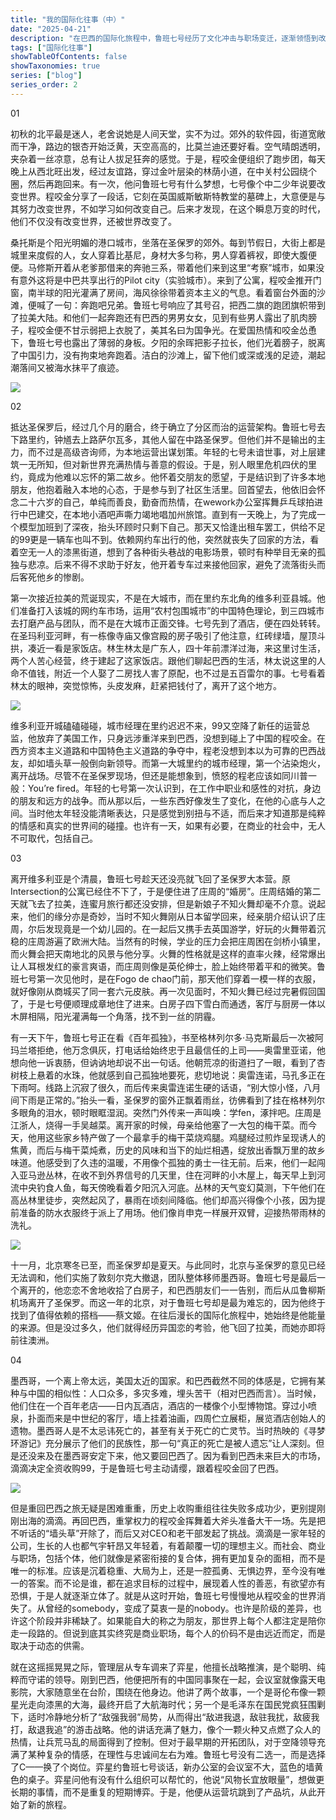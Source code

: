 ```yaml
---
title: "我的国际化往事（中）" 
date: "2025-04-21" 
description: "在巴西的国际化旅程中，鲁班七号经历了文化冲击与职场变迁，逐渐领悟到改变自我比改变世界更为重要。" 
tags: ["国际化往事"]
showTableOfContents: false
showTaxonomies: true
series: ["blog"]
series_order: 2
---
```

01

初秋的北平最是迷人，老舍说她是人间天堂，实不为过。郊外的软件园，街道宽敞而干净，路边的银杏开始泛黄，天空高高的，比莫兰迪还要好看。空气晴朗透明，夹杂着一丝凉意，总有让人拔足狂奔的感觉。于是，程咬金便组织了跑步团，每天晚上从西北旺出发，经过友谊路，穿过金叶层染的林荫小道，在中关村公园绕个圈，然后再跑回来。有一次，他问鲁班七号有什么梦想，七号像个中二少年说要改变世界。程咬金分享了一段话，它刻在英国威斯敏斯特教堂的墓碑上，大意便是与其努力改变世界，不如学习如何改变自己。后来才发现，在这个瞬息万变的时代，他们不仅没有改变世界，还被世界改变了。

桑托斯是个阳光明媚的港口城市，坐落在圣保罗的郊外。每到节假日，大街上都是城里来度假的人，女人穿着比基尼，身材大多匀称，男人穿着裤衩，即使大腹便便。马修斯开着从老爹那借来的奔驰三系，带着他们来到这里“考察”城市，如果没有意外这将是中巴共享出行的Pilot city（实验城市）。来到了公寓，程咬金推开门窗，南半球的阳光灌满了房间，海风徐徐带着资本主义的气息。看着窗台外面的沙滩，便喊了一句：奔跑吧兄弟。鲁班七号响应了其号召，把西二旗的跑团旗帜带到了拉美大陆。和他们一起奔跑还有巴西的男男女女，见到有些男人露出了肌肉膀子，程咬金便不甘示弱把上衣脱了，美其名曰为国争光。在爱国热情和咬金怂恿下，鲁班七号也露出了薄弱的身板。夕阳的余晖把影子拉长，他们光着膀子，脱离了中国引力，没有拘束地奔跑着。洁白的沙滩上，留下他们或深或浅的足迹，潮起潮落间又被海水抹平了痕迹。

![](https://mmbiz.qpic.cn/mmbiz_jpg/ksXArGoS8rzz530Q8r99cwibib3109hHpn16cJicoQx5ldSLuaIUc5iaubiaQKyJ7u4zcd9rYmGeFTmU7sB3WpEdicxA/640?wx_fmt=jpeg&tp=webp&wxfrom=5&wx_lazy=1&wx_co=1)

02

抵达圣保罗后，经过几个月的磨合，终于确立了分区而治的运营架构。鲁班七号去下路里约，钟馗去上路萨尔瓦多，其他人留在中路圣保罗。但他们并不是输出的主力，而不过是高级咨询师，为本地运营出谋划策。年轻的七号未谙世事，对上层建筑一无所知，但对新世界充满热情与善意的假设。于是，别人眼里危机四伏的里约，竟成为他难以忘怀的第二故乡。他怀着交朋友的愿望，于是结识到了许多本地朋友，他抱着融入本地的心态，于是参与到了社区生活里。回首望去，他依旧会怀念二十六岁的自己，单纯而善良，勤奋而热情，在wework办公室挥舞乒乓球拍进行中巴建交，在本地小酒吧声嘶力竭地唱加州旅馆。直到有一天晚上，为了完成一个模型加班到了深夜，抬头环顾时只剩下自己。那天又恰逢出租车罢工，供给不足的99更是一辆车也叫不到。依赖网约车出行的他，突然就丧失了回家的方法，看着空无一人的漆黑街道，想到了各种街头巷战的电影场景，顿时有种举目无亲的孤独与悲凉。后来不得不求助于好友，他开着专车过来接他回家，避免了流落街头而后客死他乡的惨剧。

第一次接近拉美的荒诞现实，不是在大城市，而在里约东北角的维多利亚县城。他们准备打入该城的网约车市场，运用“农村包围城市”的中国特色理论，到三四城市去打磨产品与团队，而不是在大城市正面交锋。七号先到了酒店，便在四处转转。在圣玛利亚河畔，有一栋像寺庙又像宫殿的房子吸引了他注意，红砖绿墙，屋顶斗拱，凑近一看是家饭店。林生林太是广东人，四十年前漂洋过海，来这里讨生活，两个人苦心经营，终于建起了这家饭店。跟他们聊起巴西的生活，林太说这里的人命不值钱，附近一个人娶了二房找人害了原配，也不过是五百雷尔的事。七号看着林太的眼神，突觉惊怖，头皮发麻，赶紧把钱付了，离开了这个地方。

![](https://mmbiz.qpic.cn/mmbiz_jpg/ksXArGoS8rzz530Q8r99cwibib3109hHpnicnpy13IicpjxHibupCQgm2ibOhq2iaJLkUW3IicwPP10bgCtl78qYx2J12Q/640?wx_fmt=jpeg&tp=webp&wxfrom=5&wx_lazy=1&wx_co=1)

维多利亚开城磕磕碰碰，城市经理在里约迟迟不来，99又空降了新任的运营总监，他放弃了美国工作，只身远涉重洋来到巴西，没想到碰上了中国的程咬金。在西方资本主义道路和中国特色主义道路的争夺中，程老没想到本以为可靠的巴西战友，却如墙头草一般倒向新领导。而第一大城里约的城市经理，第一个沾染炮火，离开战场。尽管不在圣保罗现场，但还是能想象到，愤怒的程老应该如同川普一般：You’re fired。年轻的七号第一次认识到，在工作中职业和感性的对抗，身边的朋友和远方的战争。而从那以后，一些东西好像发生了变化，在他的心底与人之间。当时他太年轻没能清晰表达，只是感觉到别扭与不适，而后来才知道那是纯粹的情感和真实的世界间的碰撞。也许有一天，如果有必要，在商业的社会中，无人不可取代，包括自己。

03

离开维多利亚是个清晨，鲁班七号趁天还没亮就飞回了圣保罗大本营。原Intersection的公寓已经住不下了，于是便住进了庄周的“婚房”。庄周结婚的第二天就飞去了拉美，连蜜月旅行都还没安排，但是新娘子不知火舞却毫不介意。说起来，他们的缘分亦是奇妙，当时不知火舞刚从日本留学回来，经亲朋介绍认识了庄周，尔后发现竟是一个幼儿园的。在一起后又携手去英国游学，好玩的火舞带着沉稳的庄周游遍了欧洲大陆。当然有的时候，学业的压力会把庄周困在剑桥小镇里，而火舞会把天南地北的风景与他分享。火舞的性格就是这样的直率火辣，经常爆出让人耳根发红的豪言爽语，而庄周则像是英伦绅士，脸上始终带着平和的微笑。鲁班七号第一次见他时，是在Fogo de chao门前，那天他们穿着一模一样的衣服，就好像刚从商城买了同一套六元皮肤。再一次见面时，不知火舞已经过完暑假回国了，于是七号便顺理成章地住了进来。白房子四下雪白而通透，客厅与厨房一体以木屏相隔，阳光灌满每一个角落，找不到一丝的阴霾。

有一天下午，鲁班七号正在看《百年孤独》，书至格林列尔多·马克斯最后一次被阿玛兰塔拒绝，他万念俱灰，打电话给始终忠于且最信任的上司——奥雷里亚诺，他想向他一诉衷肠，但讷讷地却说不出一句话。他朝荒凉的街道扫了一眼，看到了杏树枝上悬着的水珠，他就感到自己孤独地要死，悲切地说：奥雷连诺，马孔多正在下雨呵。线路上沉寂了很久，而后传来奥雷连诺生硬的话语，“别大惊小怪，八月间下雨是正常的。”抬头一看，圣保罗的窗外正飘着雨丝，彷佛看到了挂在格林列尔多眼角的泪水，顿时眼眶湿润。突然门外传来一声叫唤：学fen，涿拌吧。庄周是江浙人，烧得一手吴越菜。离开家的时候，母亲给他塞了一大包的梅干菜。而今天，他用这些家乡特产做了一个最拿手的梅干菜烧鸡腿。鸡腿经过煎炸呈现诱人的焦黄，而后与梅干菜炖煮，历史的风味和当下的灿烂相遇，绽放出香飘万里的故乡味道。他感受到了久违的温暖，不用像个孤独的勇士一往无前。后来，他们一起闯入亚马逊丛林，在收不到外界信号的几天里，住在河畔的小木屋上，每天早上到河流中央钓食人鱼，每天傍晚看着夕阳沉入河底。丛林的天气变幻莫测，下午他们在高丛林里徒步，突然起风了，暴雨在顷刻间降临。他们却高兴得像个小孩，因为提前准备的防水衣服终于派上了用场。他们像肖申克一样展开双臂，迎接热带雨林的洗礼。

![](https://mmbiz.qpic.cn/mmbiz_jpg/ksXArGoS8rzz530Q8r99cwibib3109hHpn0Jx2SLGtTeZhU1gnr2Ticulfn1wopOWxzshVv9IbIWDpFXnsdggFVHQ/640?wx_fmt=jpeg&tp=webp&wxfrom=5&wx_lazy=1&wx_co=1)

十一月，北京寒冬已至，而圣保罗却是夏天。与此同时，北京与圣保罗的意见已经无法调和，他们实施了敦刻尔克大撤退，团队整体移师墨西哥。鲁班七号是最后一个离开的，他恋恋不舍地收拾了白房子，和巴西朋友们一一告别，而后从瓜鲁柳斯机场离开了圣保罗。而这一年的北京，对于鲁班七号却是最为难忘的，因为他终于找到了值得依赖的搭档——蔡文姬。在往后漫长的国际化旅程中，她始终是他能量的来源。但是没过多久，他们就得经历异国恋的考验，他飞回了拉美，而她亦即将前往澳洲。

04

墨西哥，一个离上帝太远，美国太近的国家。和巴西截然不同的体感是，它拥有某种与中国的相似性：人口众多，多灾多难，埋头苦干（相对巴西而言）。当时候，他们住在一个百年老店——日内瓦酒店，酒店的一楼像个小型博物馆。穿过小喷泉，扑面而来是中世纪的客厅，墙上挂着油画，四周伫立展柜，展览酒店创始人的遗物。墨西哥人是不太忌讳死亡的，甚至有关于死亡的亡灵节。当时热映的《寻梦环游记》充分展示了他们的民族性，那一句“真正的死亡是被人遗忘”让人深刻。但是还没来及在墨西哥安定下来，他又要回巴西了。因为看到巴西未来巨大的市场，滴滴决定全资收购99，于是鲁班七号主动请缨，跟着程咬金回了巴西。

![](https://mmbiz.qpic.cn/mmbiz_jpg/ksXArGoS8rzz530Q8r99cwibib3109hHpne70riadoRSp5BtntstFqicPa5SczSYdibkdPAFg03554QIaPtdGPZr82g/640?wx_fmt=jpeg&tp=webp&wxfrom=5&wx_lazy=1&wx_co=1)

但是重回巴西之旅无疑是困难重重，历史上收购重组往往失败多成功少，更别提刚刚出海的滴滴。再回巴西，重掌权力的程咬金挥舞着大斧头准备大干一场。先是把不听话的“墙头草”开除了，而后又对CEO和老干部发起了挑战。滴滴是一家年轻的公司，生长的人也都气宇轩昂又年轻着，有着颠覆一切的理想主义。而社会、商业与职场，包括个体，他们就像是紧密衔接的复合体，拥有更加复杂的面相，而不是唯一的标准。应该是沉着稳重、大局为上，还是一腔孤勇、无惧边界，至今没有唯一的答案。而不论是谁，都在追求目标的过程中，展现着人性的善恶，有欲望亦有恐惧，于是人就逐渐立体了。就是从这时开始，鲁班七号慢慢地从程咬金的世界消失了。从曾经的somebody，变成了莫衷一是的nobody。也许是阶级的差异，也许这个阶段并非稀缺了。如果能自大的称之为朋友，那世界上每个人都注定是陪你走一段路的。但说到底其实终究是商业职场，每个人的价码不是由远近而定，而是取决于动态的供需。

就在这摇摇晃晃之际，管理层从专车调来了弈星，他擅长战略推演，是个聪明、纯粹而守诺的领导。刚到巴西，他便把所有的中国同事聚在一起，会议室就像露天电影院，大家随意坐在台阶，围绕在他身边。他讲了两个故事，一个是哥伦布像一颗星光走向漆黑的大海，最终开启了大航海时代；另一个是毛泽东在国民党疯狂围剿下，适时冷静地分析了“敌强我弱”局势，从而得出“敌进我退，敌驻我扰，敌疲我打，敌退我追”的游击战略。他的讲话充满了魅力，像个一颗火种又点燃了众人的热情，让兵荒马乱的局面得到了控制。但对于最早期的开拓团队，对于空降领导充满了某种复杂的情感，在理性与忠诚间左右为难。鲁班七号没有二选一，而是选择了C——换了个岗位。弈星约鲁班七号谈话，新办公室的会议室不大，蓝色的墙黄色的桌子。弈星问他有没有什么组织可以帮忙的，他说“风物长宜放眼量”，想做更长期的事情，而不是重复的短期博弈。于是，他便从运营坑跳到了产品坑，从此开始了新的旅程。

